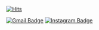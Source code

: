 [![Hits](https://hits.seeyoufarm.com/api/count/incr/badge.svg?url=https%3A%2F%2Fgithub.com%2Fdwro0121&count_bg=%237CD963&title_bg=%23606060&icon=&icon_color=%23D2C1C1&title=Profile+Views&edge_flat=false)](https://hits.seeyoufarm.com)

 [![Gmail Badge](https://img.shields.io/badge/Gmail-d14836?style=flat-square&logo=Gmail&logoColor=white&link=mailto:dwro0121@gmail.com)](mailto:dwro0121@gmail.com)
	[![Instagram Badge](https://img.shields.io/badge/Instagram-d14836?style=flat-square&logo=Gmail&logoColor=white&link=mailto:dwro0121@gmail.com)](mailto:dwro0121@gmail.com)
	
